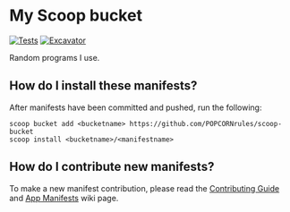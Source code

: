 # My Scoop bucket

[![Tests](https://github.com/POPCORNrules/scoop-bucket/actions/workflows/ci.yml/badge.svg)](https://github.com/POPCORNrules/scoop-bucket/actions/workflows/ci.yml) [![Excavator](https://github.com/POPCORNrules/scoop-bucket/actions/workflows/excavator.yml/badge.svg)](https://github.com/POPCORNrules/scoop-bucket/actions/workflows/excavator.yml)

Random programs I use.

## How do I install these manifests?

After manifests have been committed and pushed, run the following:

```pwsh
scoop bucket add <bucketname> https://github.com/POPCORNrules/scoop-bucket
scoop install <bucketname>/<manifestname>
```

## How do I contribute new manifests?

To make a new manifest contribution, please read the [Contributing
Guide](https://github.com/ScoopInstaller/.github/blob/main/.github/CONTRIBUTING.md)
and [App Manifests](https://github.com/ScoopInstaller/Scoop/wiki/App-Manifests)
wiki page.
